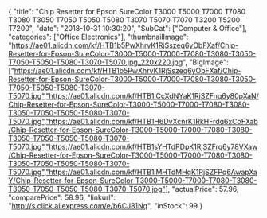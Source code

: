 {
	"title": "Chip Resetter for Epson SureColor T3000 T5000 T7000 T7080 T3080 T3050 T7050 T5050 T5080 T3070 T5070 T7070 T3200 T5200 T7200",
	"date": "2018-10-31 10:30:20",
	"SubCat": ["Computer & Office"],
	"categories": ["Office Electronics"],
	"thumbnailImage": "https://ae01.alicdn.com/kf/HTB1b5PwXhrvK1RjSszeq6yObFXaf/Chip-Resetter-for-Epson-SureColor-T3000-T5000-T7000-T7080-T3080-T3050-T7050-T5050-T5080-T3070-T5070.jpg_220x220.jpg",
	"BigImage": ["https://ae01.alicdn.com/kf/HTB1b5PwXhrvK1RjSszeq6yObFXaf/Chip-Resetter-for-Epson-SureColor-T3000-T5000-T7000-T7080-T3080-T3050-T7050-T5050-T5080-T3070-T5070.jpg","https://ae01.alicdn.com/kf/HTB1.CcXdNYaK1RjSZFnq6y80pXaN/Chip-Resetter-for-Epson-SureColor-T3000-T5000-T7000-T7080-T3080-T3050-T7050-T5050-T5080-T3070-T5070.jpg","https://ae01.alicdn.com/kf/HTB1H6DvXcnrK1RkHFrdq6xCoFXab/Chip-Resetter-for-Epson-SureColor-T3000-T5000-T7000-T7080-T3080-T3050-T7050-T5050-T5080-T3070-T5070.jpg","https://ae01.alicdn.com/kf/HTB1sYHTdPDpK1RjSZFrq6y78VXaw/Chip-Resetter-for-Epson-SureColor-T3000-T5000-T7000-T7080-T3080-T3050-T7050-T5050-T5080-T3070-T5070.jpg","https://ae01.alicdn.com/kf/HTB1lMHTdMHqK1RjSZFPq6AwapXaY/Chip-Resetter-for-Epson-SureColor-T3000-T5000-T7000-T7080-T3080-T3050-T7050-T5050-T5080-T3070-T5070.jpg"],
	"actualPrice": 57.96,
	"comparePrice": 58.96,
	"linkurl": "http://s.click.aliexpress.com/e/b6CJ81Nq",
	"inStock": 99
}
